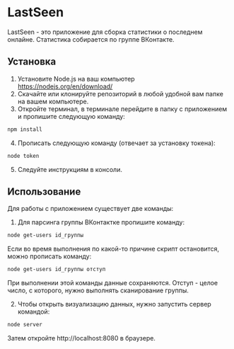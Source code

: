 # LastSeen

LastSeen - это приложение для сборка статистики о последнем онлайне. Статистика собирается по группе ВКонтакте.

## Установка

1. Установите Node.js на ваш компьютер https://nodejs.org/en/download/
2. Скачайте или клонируйте репозиторий в любой удобной вам папке на вашем компьютере.
3. Откройте терминал, в терминале перейдите в папку с приложением и пропишите следующую команду:

```bash
npm install
```
4. Прописать следующую команду (отвечает за установку токена):
   
```bash
node token
```
5. Следуйте инструкциям в консоли.


## Использование
Для работы с приложением существует две команды:

1. Для парсинга группы ВКонтактке пропишите команду:
```bash
node get-users id_группы
```

Если во время выполнения по какой-то причине скрипт остановится, можно прописать команду:
```bash
node get-users id_группы отступ
```

При выполнении этой команды данные сохраняются. Отступ - целое число, с которого, нужно выполнять сканирование группы.

2. Чтобы открыть визуализацию данных, нужно запустить сервер командой:
```bash
node server
```
Затем откройте http://localhost:8080 в браузере.